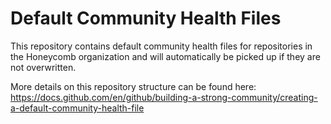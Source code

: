 # Default Community Health Files

This repository contains default community health files for repositories in the Honeycomb organization and will automatically be picked up if they are not overwritten.

More details on this repository structure can be found here: https://docs.github.com/en/github/building-a-strong-community/creating-a-default-community-health-file
